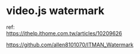 # video.js watermark

ref:  
https://ithelp.ithome.com.tw/articles/10209626

https://github.com/allen8101070/ITMAN_Watermark

